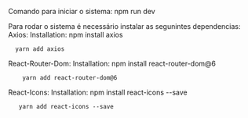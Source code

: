 Comando para iniciar o sistema:
  npm run dev
  
Para rodar o sistema é necessário instalar as segunintes dependencias:
  Axios:
     Installation:
      npm install axios
      
      yarn add axios
      
 React-Router-Dom:
    Installation:
       npm install react-router-dom@6
        
        yarn add react-router-dom@6
        
 React-Icons:
    Installation:
       npm install react-icons --save
       
       yarn add react-icons --save
